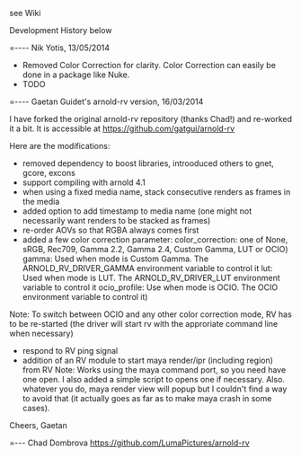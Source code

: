 see Wiki


Development History below

=---- Nik Yotis, 13/05/2014

- Removed Color Correction for clarity. Color Correction can easily be done in a package like Nuke.
- TODO


=---- Gaetan Guidet's arnold-rv version, 16/03/2014

I have forked the original arnold-rv repository (thanks Chad!) and re-worked it a bit. 
It is accessible at https://github.com/gatgui/arnold-rv

Here are the modifications:
- removed dependency to boost libraries, introoduced others to gnet, gcore, excons
- support compiling with arnold 4.1
- when using a fixed media name, stack consecutive renders as frames in the media
- added option to add timestamp to media name (one might not necessarily want renders to be stacked as frames)
- re-order AOVs so that RGBA always comes first
- added a few color correction parameter:
color_correction: one of None, sRGB, Rec709, Gamma 2.2, Gamma 2.4, Custom Gamma, LUT or OCIO)
gamma: Used when mode is Custom Gamma. The ARNOLD_RV_DRIVER_GAMMA environment variable to control it
lut: Used when mode is LUT. The ARNOLD_RV_DRIVER_LUT environment variable to control it
ocio_profile: Use when mode is OCIO. The OCIO environment variable to control it)    

Note: To switch between OCIO and any other color correction mode, RV has to be re-started 
(the driver will start rv with the approriate command line when necessary)
- respond to RV ping signal
- addition of an RV module to start maya render/ipr (including region) from RV
Note: Works using the maya command port, so you need have one open. I also added a simple script to opens one if necessary. 
Also. whatever you do, maya render view will popup but I couldn't find a way to avoid that 
(it actually goes as far as to make maya crash in some cases).

Cheers,
Gaetan


=--- Chad Dombrova
https://github.com/LumaPictures/arnold-rv
